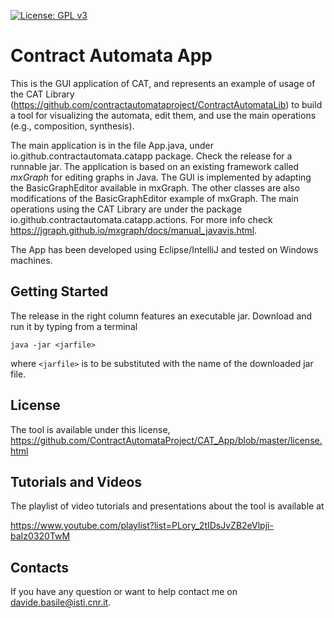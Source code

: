 [![License: GPL v3](https://img.shields.io/badge/License-GPLv3-blue.svg)](https://www.gnu.org/licenses/gpl-3.0)


<h1>Contract Automata App</h1>

This is the GUI application of CAT, and represents an example of usage of the CAT Library
 (https://github.com/contractautomataproject/ContractAutomataLib) to build a tool for visualizing 
  the automata, edit them, and use the main operations (e.g., composition, synthesis).

The main application is in the file App.java, under io.github.contractautomata.catapp package. 
Check the release for a runnable jar.
The application is based on an existing framework called *mxGraph* for
editing graphs in Java. 
The GUI is implemented by adapting the BasicGraphEditor available 
in mxGraph.
The other classes are also modifications of the BasicGraphEditor example 
of mxGraph. 
The main operations using the CAT Library are under the package 
 io.github.contractautomata.catapp.actions.
For more info check https://jgraph.github.io/mxgraph/docs/manual_javavis.html.

The App has been developed using Eclipse/IntelliJ and tested on Windows machines. 

<h2>Getting Started</h2>

The release in the right column features an executable jar. 
Download and run it by typing from a terminal

``java -jar <jarfile>``

where ``<jarfile>`` is to be substituted with the name of the downloaded jar file.

<h2>License</h2>

The tool is available under this license,
https://github.com/ContractAutomataProject/CAT_App/blob/master/license.html


<h2>Tutorials and Videos</h2>

The playlist of video tutorials and presentations about the tool is available at

https://www.youtube.com/playlist?list=PLory_2tIDsJvZB2eVlpji-baIz0320TwM

<!--The first video tutorial (https://youtu.be/LAzCEQtYOhU) shows the usage of the tool for composing automata and compute orchestrations of product lines, using the examples published in JSCP2020.
The directory demoJSCP contains an executable jar and the models used in this tutorial.
The second video tutorial (https://youtu.be/W0BHlgQEhIk) shows the computation of orchestrations and choreographies for the examples published in LMCS2020.
The directory demoLMCS2020 contains an executable jar and the models used in this tutorial.
The third video tutorial (https://youtu.be/QJjT7f7vlZ4) shows the recent refactoring and improvements of the tool published in Coordination2021.-->

<h2>Contacts</h2>

If you have any question or want to help contact me on davide.basile@isti.cnr.it.
